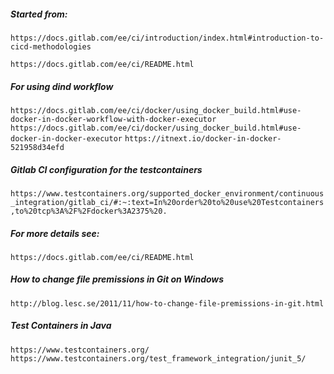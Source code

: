 ##### Started from:

```https://docs.gitlab.com/ee/ci/introduction/index.html#introduction-to-cicd-methodologies```

```https://docs.gitlab.com/ee/ci/README.html```

##### For using dind workflow
```https://docs.gitlab.com/ee/ci/docker/using_docker_build.html#use-docker-in-docker-workflow-with-docker-executor```
```https://docs.gitlab.com/ee/ci/docker/using_docker_build.html#use-docker-in-docker-executor```
```https://itnext.io/docker-in-docker-521958d34efd```

##### Gitlab CI configuration for the testcontainers
```https://www.testcontainers.org/supported_docker_environment/continuous_integration/gitlab_ci/#:~:text=In%20order%20to%20use%20Testcontainers,to%20tcp%3A%2F%2Fdocker%3A2375%20.```

##### For more details see:
```https://docs.gitlab.com/ee/ci/README.html```

##### How to change file premissions in Git on Windows
```http://blog.lesc.se/2011/11/how-to-change-file-premissions-in-git.html```

##### Test Containers in Java
```https://www.testcontainers.org/```
```https://www.testcontainers.org/test_framework_integration/junit_5/```
